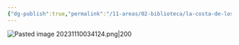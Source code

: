 ```yaml
---
{"dg-publish":true,"permalink":"/11-areas/02-biblioteca/la-costa-de-los-mosquitos/","noteIcon":""}
---
```


![Pasted image 20231110034124.png|200](/img/user/02%20Image/Pasted%20image%2020231110034124.png)
